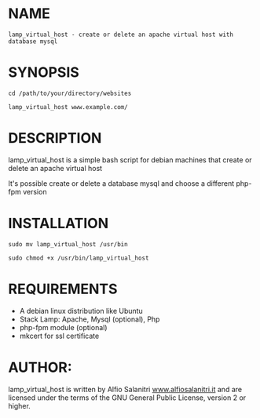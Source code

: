 # NAME
	lamp_virtual_host - create or delete an apache virtual host with database mysql

# SYNOPSIS
`cd /path/to/your/directory/websites`

`lamp_virtual_host www.example.com/`

# DESCRIPTION
lamp_virtual_host is a simple bash script for debian machines that create or delete an apache virtual host
	
It's possible create or delete a database mysql and choose a different php-fpm version

# INSTALLATION
`sudo mv lamp_virtual_host /usr/bin`

`sudo chmod +x /usr/bin/lamp_virtual_host`

# REQUIREMENTS
- A debian linux distribution like Ubuntu
- Stack Lamp: Apache, Mysql (optional), Php
- php-fpm module (optional)
- mkcert for ssl certificate
       
# AUTHOR: 
lamp_virtual_host is written by Alfio Salanitri www.alfiosalanitri.it and are licensed under the terms of the GNU General Public License, version 2 or higher. 
